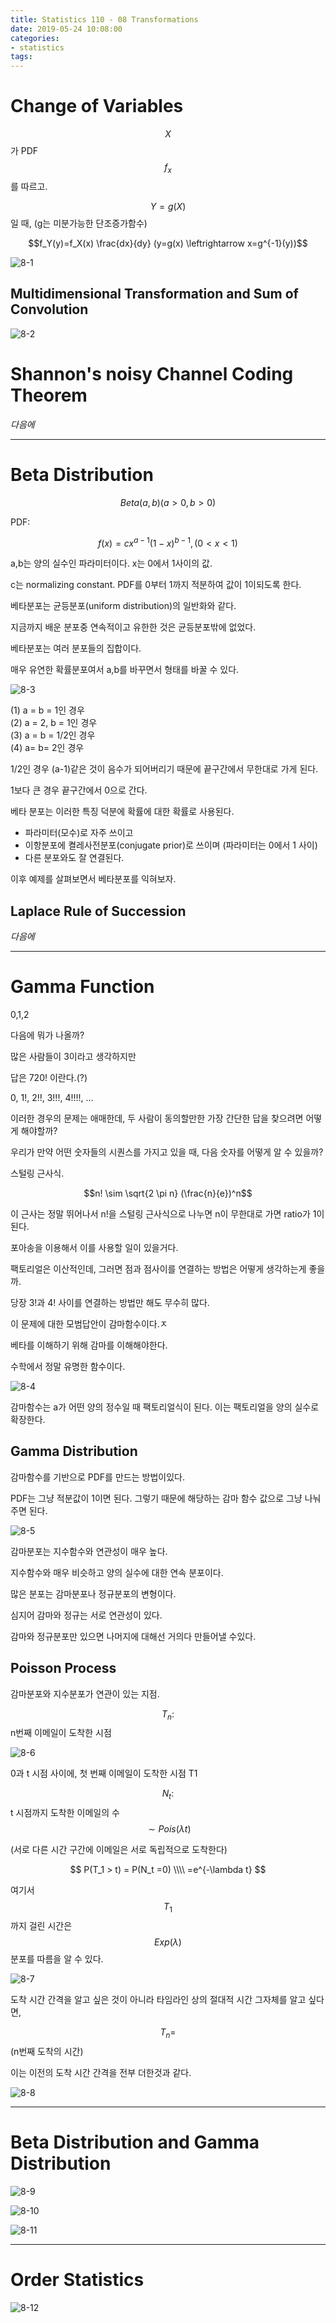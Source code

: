 ```yaml
---
title: Statistics 110 - 08 Transformations
date: 2019-05-24 10:08:00
categories:
- statistics
tags:
---
```


# Change of Variables

$$X$$가 PDF $$f_x$$를 따르고.

$$Y=g(X)$$ 일 때, (g는 미분가능한 단조증가함수)

$$f_Y(y)=f_X(x) \frac{dx}{dy} (y=g(x) \leftrightarrow x=g^{-1}(y))$$

![8-1](/assets/figures/ST/8-1.PNG)

## Multidimensional Transformation and Sum of Convolution

![8-2](/assets/figures/ST/8-2.PNG)

# Shannon's noisy Channel Coding Theorem

_다음에_

---

# Beta Distribution

$$Beta(a,b) (a > 0, b > 0)$$

PDF:

$$f(x) = c x^{a-1} (1-x)^{b-1},(0 < x < 1)$$

a,b는 양의 실수인 파라미터이다. x는 0에서 1사이의 값.

c는 normalizing constant. PDF를 0부터 1까지 적분하여 값이 1이되도록 한다.

베타분포는 균등분포(uniform distribution)의 일반화와 같다.

지금까지 배운 분포중 연속적이고 유한한 것은 균등분포밖에 없었다.

베타분포는 여러 분포들의 집합이다.

매우 유연한 확률분포여서 a,b를 바꾸면서 형태를 바꿀 수 있다.

![8-3](/assets/figures/ST/8-3.jpg)

(1) a = b = 1인 경우  
(2) a = 2, b = 1인 경우  
(3) a = b = 1/2인 경우  
(4) a= b= 2인 경우

1/2인 경우 (a-1)같은 것이 음수가 되어버리기 때문에 끝구간에서 무한대로 가게 된다.

1보다 큰 경우 끝구간에서 0으로 간다.

베타 분포는 이러한 특징 덕분에 확률에 대한 확률로 사용된다.

- 파라미터(모수)로 자주 쓰이고
- 이항분포에 켤레사전분포(conjugate prior)로 쓰이며 (파라미터는 0에서 1 사이)
- 다른 분포와도 잘 연결된다.

이후 예제를 살펴보면서 베타분포를 익혀보자.

## Laplace Rule of Succession

_다음에_

---

# Gamma Function

0,1,2 

다음에 뭐가 나올까?

많은 사람들이 3이라고 생각하지만

답은 720! 이란다.(?)

0, 1!, 2!!, 3!!!, 4!!!!, ...

이러한 경우의 문제는 애매한데, 두 사람이 동의할만한 가장 간단한 답을 찾으려면 어떻게 해야할까?

우리가 만약 어떤 숫자들의 시퀀스를 가지고 있을 때, 다음 숫자를 어떻게 알 수 있을까?

스털링 근사식.

$$n! \sim \sqrt{2 \pi n} (\frac{n}{e})^n$$

이 근사는 정말 뛰어나서 n!을 스털링 근사식으로 나누면 n이 무한대로 가면 ratio가 1이된다.

포아송을 이용해서 이를 사용할 일이 있을거다.

팩토리얼은 이산적인데, 그러면 점과 점사이를 연결하는 방법은 어떻게 생각하는게 좋을까. 

당장 3!과 4! 사이를 연결하는 방법만 해도 무수히 많다.

이 문제에 대한 모범답안이 감마함수이다.ㅈ

베타를 이해하기 위해 감마를 이해해야한다.

수학에서 정말 유명한 함수이다.

![8-4](/assets/figures/ST/8-4.PNG)

감마함수는 a가 어떤 양의 정수일 때 팩토리얼식이 된다. 이는 팩토리얼을 양의 실수로 확장한다.

## Gamma Distribution

감마함수를 기반으로 PDF를 만드는 방법이있다. 

PDF는 그냥 적분값이 1이면 된다. 그렇기 때문에 해당하는 감마 함수 값으로 그냥 나눠주면 된다.

![8-5](/assets/figures/ST/8-5.PNG)

감마분포는 지수함수와 연관성이 매우 높다.

지수함수와 매우 비슷하고 양의 실수에 대한 연속 분포이다.

많은 분포는 감마분포나 정규분포의 변형이다.

심지어 감마와 정규는 서로 연관성이 있다.

감마와 정규분포만 있으면 나머지에 대해선 거의다 만들어낼 수있다.

## Poisson Process

감마분포와 지수분포가 연관이 있는 지점.

$$T_n:$$ n번째 이메일이 도착한 시점

![8-6](/assets/figures/ST/8-6.png)

0과 t 시점 사이에, 첫 번째 이메일이 도착한 시점 T1

$$N_t:$$ t 시점까지 도착한 이메일의 수 $$ \sim Pois(\lambda t)$$

(서로 다른 시간 구간에 이메일은 서로 독립적으로 도착한다)

$$
P(T_1 > t) = P(N_t =0)
\\\\
=e^{-\lambda t}
$$

여기서 $$T_1$$까지 걸린 시간은 $$Exp(\lambda)$$ 분포를 따름을 알 수 있다.

![8-7](/assets/figures/ST/8-7.png)

도착 시간 간격을 알고 싶은 것이 아니라 타임라인 상의 절대적 시간 그자체를 알고 싶다면,

$$T_n=$$ (n번째 도착의 시간)

이는 이전의 도착 시간 간격을 전부 더한것과 같다.

![8-8](/assets/figures/ST/8-8.PNG)

---

# Beta Distribution and Gamma Distribution

![8-9](/assets/figures/ST/8-9.PNG)

![8-10](/assets/figures/ST/8-10.png)

![8-11](/assets/figures/ST/8-11.PNG)

---

# Order Statistics

![8-12](/assets/figures/ST/8-12.PNG)

